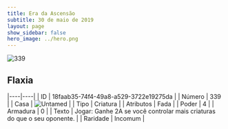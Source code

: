 ```yaml
---
title: Era da Ascensão
subtitle: 30 de maio de 2019
layout: page
show_sidebar: false
hero_image: ../hero.png
---
```


![339](https://cdn.keyforgegame.com/media/card_front/pt/435_339_H35QP856Q58V_pt.png)

## Flaxia

|----|----|
| ID | 18faab35-74f4-49a8-a529-3722e19275da |
| Número | 339 |
| Casa | ![Untamed](https://archonarcana.com/images/thumb/b/bd/Untamed.png/22px-Untamed.png "Indomados") |
| Tipo | Criatura |
| Atributos | Fada |
| Poder | 4 |
| Armadura | 0 |
| Texto | Jogar: Ganhe 2A se você controlar mais criaturas do que o seu oponente. |
| Raridade | Incomum |
